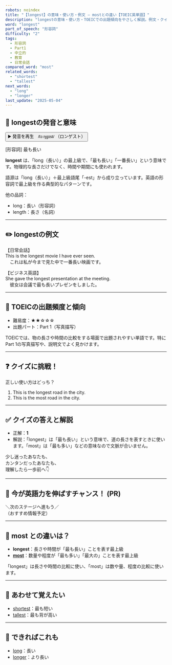 ```yaml
---
robots: noindex
title: "【longest】の意味・使い方・例文 ― mostとの違い【TOEIC英単語】"
description: "longestの意味・使い方・TOEICでの出題傾向をやさしく解説。例文・クイズ付きでmostとの違いもわかりやすく学べます。"
word: "longest"
part_of_speech: "形容詞"
difficulty: "2"
tags:
  - 形容詞
  - Part1
  - 中立的
  - 教育
  - 日常会話
compared_word: "most"
related_words:
  - "shortest"
  - "tallest"
next_words:
  - "long"
  - "longer"
last_update: "2025-05-04"
---
```


## 🔰 longestの発音と意味

<button class="play-audio" onclick="playTTS('longest')">
  <span class="play-audio-main">
    ▶️ 発音を再生　/lɔːŋɡɪst/
  </span>
  <span class="play-audio-sub">
    （ロンゲスト）
  </span>
</button>

[形容詞] 最も長い

**longest** は、「long（長い）」の最上級で、「最も長い」「一番長い」という意味です。物理的な長さだけでなく、時間や期間にも使われます。

語源は「long（長い）」＋最上級語尾「-est」から成り立っています。英語の形容詞で最上級を作る典型的なパターンです。

他の品詞：  
- long：長い（形容詞）
- length：長さ（名詞）

---

## ✏️ longestの例文

【日常会話】  
This is the longest movie I have ever seen.  
　これは私が今まで見た中で一番長い映画です。

【ビジネス英語】  
She gave the longest presentation at the meeting.  
　彼女は会議で最も長いプレゼンをしました。

---

## 🎯 TOEICの出題頻度と傾向

- 難易度：★★☆☆☆
- 出題パート：Part 1（写真描写）

TOEICでは、物の長さや時間の比較をする場面で出題されやすい単語です。特にPart 1の写真描写や、説明文でよく見かけます。

---

## ❓ クイズに挑戦！

正しい使い方はどっち？

1. This is the longest road in the city.  
2. This is the most road in the city.

---

## ✅ クイズの答えと解説

- 正解：**1**
- 解説：「longest」は「最も長い」という意味で、道の長さを表すときに使います。「most」は「最も多い」などの意味なので文脈が合いません。

少し迷ったあなたも、  
カンタンだったあなたも、  
理解したら一歩前へ👇️

---

## 🚀 今が英語力を伸ばすチャンス！ (PR)

<div class="info-center">
＼次のステージへ進もう／<br>  
（おすすめ情報予定）
</div>

---

## 🤔  most との違いは？

- **longest**：長さや時間が「最も長い」ことを表す最上級
- **[most](/most)**：数量や程度が「最も多い」「最大の」ことを表す最上級

「longest」は長さや時間の比較に使い、「most」は数や量、程度の比較に使います。

---

## 🧩 あわせて覚えたい

- [shortest](/shortest)：最も短い
- [tallest](/tallest)：最も背が高い

---

## 📖 できればこれも

- [long](/long)：長い
- [longer](/longer)：より長い

<!-- cvid: aid40_bid07 -->
